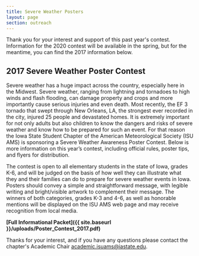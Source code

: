 ```yaml
---
title: Severe Weather Posters
layout: page
section: outreach
---
```


Thank you for your interest and support of this past year's contest. Information for the 2020 contest will be available in the spring, but for the meantime, you can find the 2017 information below.

## 2017 Severe Weather Poster Contest

Severe weather has a huge impact across the country, especially here in the Midwest. Severe weather, ranging from lightning and tornadoes to high winds and flash flooding, can damage property and crops and more importantly cause serious injuries and even death. Most recently, the EF 3 tornado that swept through New Orleans, LA, the strongest ever recorded in the city, injured 25 people and devastated homes. It is extremely important for not only adults but also children to know the dangers and risks of severe weather and know how to be prepared for such an event. For that reason the Iowa State Student Chapter of the American Meteorological Society (ISU AMS) is sponsoring a Severe Weather Awareness Poster Contest​. Below is more information on this year’s contest, including official rules, poster tips, and flyers for distribution. 

The contest is open to all elementary students in the state of Iowa, grades K-6, and will be judged on the basis of how well they can illustrate what they and their families can do to prepare for severe weather events in Iowa. Posters should convey a simple and straightforward message, with legible writing and bright/visible artwork to complement their message. The winners of both categories, grades K-3 and 4-6, as well as honorable mentions will be displayed on the ISU AMS web page and may receive recognition from local media.  

**[Full Informational Packet]({{ site.baseurl }}/uploads/Poster_Contest_2017.pdf)**

Thanks for your interest, and if you have any questions please contact the chapter's Academic Chair [academic.isuams@iastate.edu](mailto:academic.isuams@iastate.edu).
